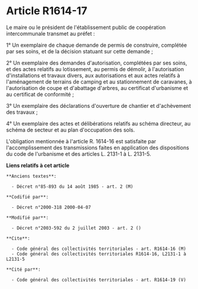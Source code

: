 # Article R1614-17

Le maire ou le président de l'établissement public de coopération intercommunale transmet au préfet :

1° Un exemplaire de chaque demande de permis de construire, complétée par ses soins, et de la décision statuant sur cette
demande ;

2° Un exemplaire des demandes d'autorisation, complétées par ses soins, et des actes relatifs au lotissement, au permis de
démolir, à l'autorisation d'installations et travaux divers, aux autorisations et aux actes relatifs à l'aménagement de
terrains de camping et au stationnement de caravanes, à l'autorisation de coupe et d'abattage d'arbres, au certificat
d'urbanisme et au certificat de conformité ;

3° Un exemplaire des déclarations d'ouverture de chantier et d'achèvement des travaux ;

4° Un exemplaire des actes et délibérations relatifs au schéma directeur, au schéma de secteur et au plan d'occupation des
sols.

L'obligation mentionnée à l'article R. 1614-16 est satisfaite par l'accomplissement des transmissions faites en application
des dispositions du code de l'urbanisme et des articles L. 2131-1 à L. 2131-5.

**Liens relatifs à cet article**

	**Anciens textes**:

	  - Décret n°85-893 du 14 août 1985 - art. 2 (M)

	**Codifié par**:

	  - Décret n°2000-318 2000-04-07

	**Modifié par**:

	  - Décret n°2003-592 du 2 juillet 2003 - art. 2 ()

	**Cite**:

	  - Code général des collectivités territoriales - art. R1614-16 (M)
	  - Code général des collectivités territoriales R1614-16, L2131-1 à L2131-5

	**Cité par**:

	  - Code général des collectivités territoriales - art. R1614-19 (V)
